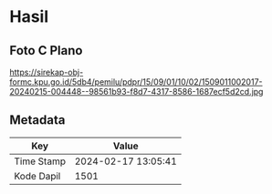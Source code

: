 # Hasil

## Foto C Plano

https://sirekap-obj-formc.kpu.go.id/5db4/pemilu/pdpr/15/09/01/10/02/1509011002017-20240215-004448--98561b93-f8d7-4317-8586-1687ecf5d2cd.jpg


## Metadata

| Key        | Value               |
| ---------- | ------------------- |
| Time Stamp | 2024-02-17 13:05:41 |
| Kode Dapil | 1501                |



